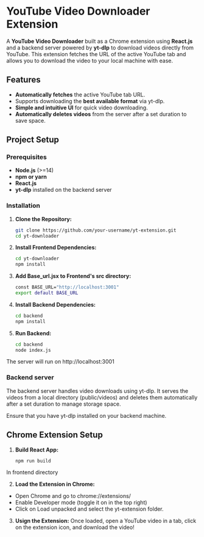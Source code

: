# YouTube Video Downloader Extension

A **YouTube Video Downloader** built as a Chrome extension using **React.js** and a backend server powered by **yt-dlp** to download videos directly from YouTube. This extension fetches the URL of the active YouTube tab and allows you to download the video to your local machine with ease.




## Features
- **Automatically fetches** the active YouTube tab URL.
- Supports downloading the **best available format** via yt-dlp.
- **Simple and intuitive UI** for quick video downloading.
- **Automatically deletes videos** from the server after a set duration to save space.

## Project Setup

### Prerequisites
- **Node.js** (>=14)
- **npm or yarn**
- **React.js**
- **yt-dlp** installed on the backend server

### Installation

1. **Clone the Repository:**

   ```bash
   git clone https://github.com/your-username/yt-extension.git
   cd yt-downloader

2. **Install Frontend Dependencies:**
    
    ```bash
   cd yt-downloader
   npm install

3. **Add Base_url.jsx to Frontend's src directory:**
    ```bash
    const BASE_URL="http://localhost:3001"
    export default BASE_URL

4. **Install Backend Dependencies:**
    ```bash
   cd backend
   npm install


5. **Run Backend:**
    ```bash
    cd backend
    node index.js
The server will run on http://localhost:3001

### Backend server

The backend server handles video downloads using yt-dlp. It serves the videos from a local directory (public/videos) and deletes them automatically after a set duration to manage storage space.

Ensure that you have yt-dlp installed on your backend machine.

## Chrome Extension Setup

1. **Build React App:**
    ```bash
    npm run build 
In frontend directory

2. **Load the Extension in Chrome:**
- Open Chrome and go to chrome://extensions/
- Enable Developer mode (toggle it on in the top right)
- Click on Load unpacked and select the yt-extension folder.

3. **Usign the Extension:**
Once loaded, open a YouTube video in a tab, click on the extension icon, and    download the video!

